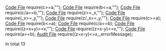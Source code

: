 [Code File](../repos/2021-04-gitcoin-token-distribution/governance/contracts/SafeMath.sol#L29)
require(c>=a,"");
[Code File](../repos/2021-04-gitcoin-token-distribution/governance/contracts/SafeMath.sol#L70)
require(b<=a,"");
[Code File](../repos/2021-04-gitcoin-token-distribution/governance/contracts/SafeMath.sol#L93)
require(c/a==b,"");
[Code File](../repos/2021-05-zer0-zbanc/zBanc/solidity/contracts/utility/SafeMath.sol#L17)
require(z>=_x,"");
[Code File](../repos/2021-05-zer0-zbanc/zBanc/solidity/contracts/utility/SafeMath.sol#L30)
require(_x>=_y,"");
[Code File](../repos/2021-05-zer0-zbanc/zBanc/solidity/contracts/utility/SafeMath.sol#L48)
require(z/_x==_y,"");
[Code File](../repos/2020-05-balancer-finance/balancer-core/manticore/contracts/BNum.sol#L38)
require(c>=a);
[Code File](../repos/2022-07-notional-finance/contracts-v2/contracts/math/SafeUint256.sol#L32)
require(b<=a);
[Code File](../repos/2022-07-notional-finance/contracts-v2/contracts/math/SafeUint256.sol#L49)
require(c/a==b);
[Code File](../repos/2021-03-optimism-safetychecker/contracts/contracts/optimistic-ethereum/libraries/standards/UniSafeMath.sol#L7)
require((z=x+y)>=x,"");
[Code File](../repos/2021-03-optimism-safetychecker/contracts/contracts/optimistic-ethereum/libraries/standards/UniSafeMath.sol#L11)
require((z=x-y)<=x,"");
[Code File](../repos/2020-12-growth-defi-v1/building-secure-contracts/program-analysis/echidna/example/PopsicleBroken.sol#L32)
require(a>=b);
[Audit File](../auditsDownloads/2020-06-shell-protocol.md#L1708)
require((z=x-y)<=x,_errorMessage);

In total 13